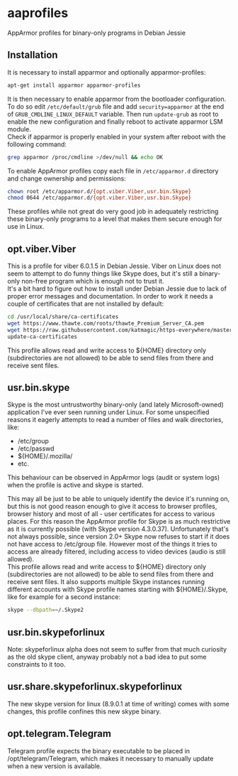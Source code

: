 aaprofiles
===
AppArmor profiles for binary-only programs in Debian Jessie

Installation
---
It is necessary to install apparmor and optionally apparmor-profiles:
```sh
apt-get install apparmor apparmor-profiles
```
It is then necessary to enable apparmor from the bootloader configuration. To do so edit `/etc/default/grub` file and add `security=apparmor` at the end of `GRUB_CMDLINE_LINUX_DEFAULT` variable. Then run `update-grub` as root to enable the new configuration and finally reboot to activate apparmor LSM module.  
Check if apparmor is properly enabled in your system after reboot with the following command:
```sh
grep apparmor /proc/cmdline >/dev/null && echo OK
```
To enable AppArmor profiles copy each file in `/etc/apparmor.d` directory and change ownership and permissions:
```sh
chown root /etc/apparmor.d/{opt.viber.Viber,usr.bin.Skype}
chmod 0644 /etc/apparmor.d/{opt.viber.Viber,usr.bin.Skype}
```
These profiles while not great do very good job in adequately restricting these binary-only programs to a level that makes them secure enough for use in Linux.

opt.viber.Viber
---

This is a profile for viber 6.0.1.5 in Debian Jessie. Viber on Linux does not seem to attempt to do funny things like Skype does, but it's still a binary-only non-free program which is enough not to trust it.  
It's a bit hard to figure out how to install under Debian Jessie due to lack of proper error messages and documentation. In order to work it needs a couple of certificates that are not installed by default:
```sh
cd /usr/local/share/ca-certificates
wget https://www.thawte.com/roots/thawte_Premium_Server_CA.pem
wget https://raw.githubusercontent.com/katmagic/https-everywhere/master/cert-validity/mozilla/builtin-certs/Thawte_Premium_Server_CA.crt
update-ca-certificates
```
This profile allows read and write access to ${HOME} directory only (subdirectories are not allowed) to be able to send files from there and receive sent files.  

usr.bin.skype
---

Skype is the most untrustworthy binary-only (and lately Microsoft-owned) application I've ever seen running under Linux. For some unspecified reasons it eagerly attempts to read a number of files and walk directories, like:

* /etc/group
* /etc/passwd
* ${HOME}/.mozilla/
* etc.

This behaviour can be observed in AppArmor logs (audit or system logs) when the profile is active and skype is started.

This may all be just to be able to uniquely identify the device it's running on, but this is not good reason enough to give it access to browser profiles, browser history and most of all - user certificates for access to various places. For this reason the AppArmor profile for Skype is as much restrictive as it is currently possible (with Skype version 4.3.0.37). Unfortunately that's not always possible, since version 2.0+ Skype now refuses to start if it does not have access to /etc/group file. However most of the things it tries to access are already filtered, including access to video devices (audio is still allowed).  
This profile allows read and write access to ${HOME} directory only (subdirectories are not allowed) to be able to send files from there and receive sent files.
It also supports multiple Skype instances running different accounts with Skype profile names starting with ${HOME}/.Skype, like for example for a second instance:
```sh
skype --dbpath=~/.Skype2
```

usr.bin.skypeforlinux
---

Note: skypeforlinux alpha does not seem to suffer from that much curiosity as the old skype client, anyway probably not a bad idea to put some constraints to it too.

usr.share.skypeforlinux.skypeforlinux
---

The new skype version for linux (8.9.0.1 at time of writing) comes with some changes, this profile confines this new skype binary.


opt.telegram.Telegram
---

Telegram profile expects the binary executable to be placed in /opt/telegram/Telegram, which makes it necessary to manually update when a new version is available.
